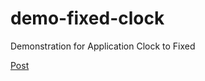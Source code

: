 # demo-fixed-clock

Demonstration for Application Clock to Fixed

[Post](https://zenn.dev/silber_kugel/articles/65f53f884583b8)
